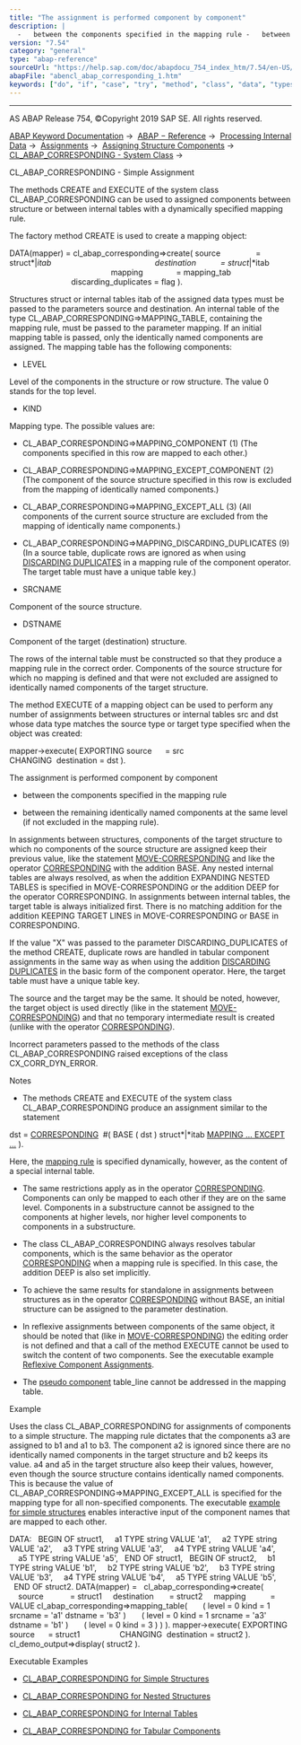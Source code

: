 ```yaml
---
title: "The assignment is performed component by component"
description: |
  -   between the components specified in the mapping rule -   between the remaining identically named components at the same level (if not excluded in the mapping rule). In assignments between structures, components of the target structure to which no components of the source structure are assigned k
version: "7.54"
category: "general"
type: "abap-reference"
sourceUrl: "https://help.sap.com/doc/abapdocu_754_index_htm/7.54/en-US/abencl_abap_corresponding_1.htm"
abapFile: "abencl_abap_corresponding_1.htm"
keywords: ["do", "if", "case", "try", "method", "class", "data", "types", "internal-table", "abencl", "abap", "corresponding"]
---
```


* * *

AS ABAP Release 754, ©Copyright 2019 SAP SE. All rights reserved.

[ABAP Keyword Documentation](https://help.sap.com/doc/abapdocu_754_index_htm/7.54/en-US/abenabap.htm) →  [ABAP − Reference](https://help.sap.com/doc/abapdocu_754_index_htm/7.54/en-US/abenabap_reference.htm) →  [Processing Internal Data](https://help.sap.com/doc/abapdocu_754_index_htm/7.54/en-US/abenabap_data_working.htm) →  [Assignments](https://help.sap.com/doc/abapdocu_754_index_htm/7.54/en-US/abenvalue_assignments.htm) →  [Assigning Structure Components](https://help.sap.com/doc/abapdocu_754_index_htm/7.54/en-US/abencorresponding.htm) →  [CL\_ABAP\_CORRESPONDING - System Class](https://help.sap.com/doc/abapdocu_754_index_htm/7.54/en-US/abencl_abap_corresponding.htm) → 

CL\_ABAP\_CORRESPONDING - Simple Assignment

The methods CREATE and EXECUTE of the system class CL\_ABAP\_CORRESPONDING can be used to assigned components between structure or between internal tables with a dynamically specified mapping rule.

The factory method CREATE is used to create a mapping object:

DATA(mapper) = cl\_abap\_corresponding=>create( source                = struct*|*itab
                                              destination           = struct*|*itab
                                              mapping               = mapping\_tab
                                              discarding\_duplicates = flag ).

Structures struct or internal tables itab of the assigned data types must be passed to the parameters source and destination. An internal table of the type CL\_ABAP\_CORRESPONDING=>MAPPING\_TABLE, containing the mapping rule, must be passed to the parameter mapping. If an initial mapping table is passed, only the identically named components are assigned. The mapping table has the following components:

-   LEVEL

Level of the components in the structure or row structure. The value 0 stands for the top level.

-   KIND

Mapping type. The possible values are:

-   CL\_ABAP\_CORRESPONDING=>MAPPING\_COMPONENT (1) (The components specified in this row are mapped to each other.)

-   CL\_ABAP\_CORRESPONDING=>MAPPING\_EXCEPT\_COMPONENT (2) (The component of the source structure specified in this row is excluded from the mapping of identically named components.)

-   CL\_ABAP\_CORRESPONDING=>MAPPING\_EXCEPT\_ALL (3) (All components of the current source structure are excluded from the mapping of identically name components.)

-   CL\_ABAP\_CORRESPONDING=>MAPPING\_DISCARDING\_DUPLICATES (9) (In a source table, duplicate rows are ignored as when using [DISCARDING DUPLICATES](https://help.sap.com/doc/abapdocu_754_index_htm/7.54/en-US/abencorresponding_constr_dupl.htm) in a mapping rule of the component operator. The target table must have a unique table key.)

-   SRCNAME

Component of the source structure.

-   DSTNAME

Component of the target (destination) structure.

The rows of the internal table must be constructed so that they produce a mapping rule in the correct order. Components of the source structure for which no mapping is defined and that were not excluded are assigned to identically named components of the target structure.

The method EXECUTE of a mapping object can be used to perform any number of assignments between structures or internal tables src and dst whose data type matches the source type or target type specified when the object was created:

mapper->execute( EXPORTING source      = src
                 CHANGING  destination = dst ).

The assignment is performed component by component

-   between the components specified in the mapping rule

-   between the remaining identically named components at the same level (if not excluded in the mapping rule).

In assignments between structures, components of the target structure to which no components of the source structure are assigned keep their previous value, like the statement [MOVE-CORRESPONDING](https://help.sap.com/doc/abapdocu_754_index_htm/7.54/en-US/abapmove-corresponding.htm) and like the operator [CORRESPONDING](https://help.sap.com/doc/abapdocu_754_index_htm/7.54/en-US/abencorresponding_constr_arg_type.htm) with the addition BASE. Any nested internal tables are always resolved, as when the addition EXPANDING NESTED TABLES is specified in MOVE-CORRESPONDING or the addition DEEP for the operator CORRESPONDING. In assignments between internal tables, the target table is always initialized first. There is no matching addition for the addition KEEPING TARGET LINES in MOVE-CORRESPONDING or BASE in CORRESPONDING.

If the value "X" was passed to the parameter DISCARDING\_DUPLICATES of the method CREATE, duplicate rows are handled in tabular component assignments in the same way as when using the addition [DISCARDING DUPLICATES](https://help.sap.com/doc/abapdocu_754_index_htm/7.54/en-US/abencorresponding_constr_dupl.htm) in the basic form of the component operator. Here, the target table must have a unique table key.

The source and the target may be the same. It should be noted, however, the target object is used directly (like in the statement [MOVE-CORRESPONDING](https://help.sap.com/doc/abapdocu_754_index_htm/7.54/en-US/abapmove-corresponding.htm)) and that no temporary intermediate result is created (unlike with the operator [CORRESPONDING](https://help.sap.com/doc/abapdocu_754_index_htm/7.54/en-US/abencorresponding_constr_arg_type.htm)).

Incorrect parameters passed to the methods of the class CL\_ABAP\_CORRESPONDING raised exceptions of the class CX\_CORR\_DYN\_ERROR.

Notes

-   The methods CREATE and EXECUTE of the system class CL\_ABAP\_CORRESPONDING produce an assignment similar to the statement

dst = [CORRESPONDING](https://help.sap.com/doc/abapdocu_754_index_htm/7.54/en-US/abencorresponding_constr_arg_type.htm)  #( BASE ( dst ) struct*|*itab [MAPPING ... EXCEPT ...](https://help.sap.com/doc/abapdocu_754_index_htm/7.54/en-US/abencorresponding_constr_mapping.htm) ).

Here, the [mapping rule](https://help.sap.com/doc/abapdocu_754_index_htm/7.54/en-US/abencorresponding_constr_mapping.htm) is specified dynamically, however, as the content of a special internal table.

-   The same restrictions apply as in the operator [CORRESPONDING](https://help.sap.com/doc/abapdocu_754_index_htm/7.54/en-US/abencorresponding_constr_arg_type.htm). Components can only be mapped to each other if they are on the same level. Components in a substructure cannot be assigned to the components at higher levels, nor higher level components to components in a substructure.

-   The class CL\_ABAP\_CORRESPONDING always resolves tabular components, which is the same behavior as the operator [CORRESPONDING](https://help.sap.com/doc/abapdocu_754_index_htm/7.54/en-US/abencorresponding_constr_arg_type.htm) when a mapping rule is specified. In this case, the addition DEEP is also set implicitly.

-   To achieve the same results for standalone in assignments between structures as in the operator [CORRESPONDING](https://help.sap.com/doc/abapdocu_754_index_htm/7.54/en-US/abencorresponding_constr_arg_type.htm) without BASE, an initial structure can be assigned to the parameter destination.

-   In reflexive assignments between components of the same object, it should be noted that (like in [MOVE-CORRESPONDING](https://help.sap.com/doc/abapdocu_754_index_htm/7.54/en-US/abapmove-corresponding.htm)) the editing order is not defined and that a call of the method EXECUTE cannot be used to switch the content of two components. See the executable example [Reflexive Component Assignments](https://help.sap.com/doc/abapdocu_754_index_htm/7.54/en-US/abenreflexive_corresponding_abexa.htm).

-   The [pseudo component](https://help.sap.com/doc/abapdocu_754_index_htm/7.54/en-US/abenpseudo_component_glosry.htm "Glossary Entry") table\_line cannot be addressed in the mapping table.

Example

Uses the class CL\_ABAP\_CORRESPONDING for assignments of components to a simple structure. The mapping rule dictates that the components a3 are assigned to b1 and a1 to b3. The component a2 is ignored since there are no identically named components in the target structure and b2 keeps its value. a4 and a5 in the target structure also keep their values, however, even though the source structure contains identically named components. This is because the value of CL\_ABAP\_CORRESPONDING=>MAPPING\_EXCEPT\_ALL is specified for the mapping type for all non-specified components. The executable [example for simple structures](https://help.sap.com/doc/abapdocu_754_index_htm/7.54/en-US/abencl_abap_corr_dyn_abexa.htm) enables interactive input of the component names that are mapped to each other.

DATA:
  BEGIN OF struct1,
    a1 TYPE string VALUE 'a1',
    a2 TYPE string VALUE 'a2',
    a3 TYPE string VALUE 'a3',
    a4 TYPE string VALUE 'a4',
    a5 TYPE string VALUE 'a5',
  END OF struct1,
  BEGIN OF struct2,
    b1 TYPE string VALUE 'b1',
    b2 TYPE string VALUE 'b2',
    b3 TYPE string VALUE 'b3',
    a4 TYPE string VALUE 'b4',
    a5 TYPE string VALUE 'b5',
  END OF struct2.
DATA(mapper) =
  cl\_abap\_corresponding=>create(
    source            = struct1
    destination       = struct2
    mapping           = VALUE cl\_abap\_corresponding=>mapping\_table(
      ( level = 0 kind = 1 srcname = 'a1' dstname = 'b3' )
      ( level = 0 kind = 1 srcname = 'a3' dstname = 'b1' )
      ( level = 0 kind = 3 ) ) ).
mapper->execute( EXPORTING source      = struct1
                 CHANGING  destination = struct2 ).
cl\_demo\_output=>display( struct2 ).

Executable Examples

-   [CL\_ABAP\_CORRESPONDING for Simple Structures](https://help.sap.com/doc/abapdocu_754_index_htm/7.54/en-US/abencl_abap_corr_dyn_abexa.htm)

-   [CL\_ABAP\_CORRESPONDING for Nested Structures](https://help.sap.com/doc/abapdocu_754_index_htm/7.54/en-US/abencl_abap_corr_struc_abexa.htm)

-   [CL\_ABAP\_CORRESPONDING for Internal Tables](https://help.sap.com/doc/abapdocu_754_index_htm/7.54/en-US/abencl_abap_corr_itab_abexa.htm)

-   [CL\_ABAP\_CORRESPONDING for Tabular Components](https://help.sap.com/doc/abapdocu_754_index_htm/7.54/en-US/abencl_abap_corr_deep_abexa.htm)